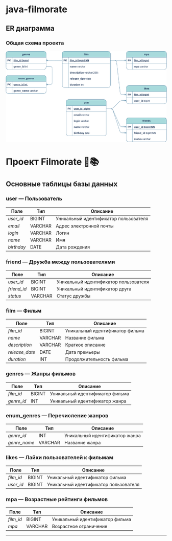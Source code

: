 # java-filmorate

## ER диаграмма

### Общая схема проекта

![ER diagram.png](docs/ER%20diagram.png)

# Проект Filmorate 🎥📚

## Основные таблицы базы данных

### **user** — Пользователь

| Поле       | Тип     | Описание                              |
|------------|---------|---------------------------------------|
| *user_id*  | BIGINT  | Уникальный идентификатор пользователя |
| *email*    | VARCHAR | Адрес электронной почты               |
| *login*    | VARCHAR | Логин                                 |
| *name*     | VARCHAR | Имя                                   |
| *birthday* | DATE    | Дата рождения                         |

### **friend** — Дружба между пользователями

| Поле        | Тип     | Описание                              |
|-------------|---------|---------------------------------------|
| *user_id*   | BIGINT  | Уникальный идентификатор пользователя |
| *friend_id* | BIGINT  | Уникальный идентификатор друга        |
| *status*    | VARCHAR | Статус дружбы                         |

### **film** — Фильм

| Поле           | Тип     | Описание                        |
|----------------|---------|---------------------------------|
| *film_id*      | BIGINT  | Уникальный идентификатор фильма |
| *name*         | VARCHAR | Название фильма                 |
| *description*  | VARCHAR | Краткое описание                |
| *release_date* | DATE    | Дата премьеры                   |
| *duration*     | INT     | Продолжительность фильма        |

### **genres** — Жанры фильмов

| Поле       | Тип    | Описание                        |
|------------|--------|---------------------------------|
| *film_id*  | BIGINT | Уникальный идентификатор фильма |
| *genre_id* | INT    | Уникальный идентификатор жанра  |

### **enum_genres** — Перечисление жанров

| Поле         | Тип     | Описание                       |
|--------------|---------|--------------------------------|
| *genre_id*   | INT     | Уникальный идентификатор жанра |
| *genre_name* | VARCHAR | Название жанра                 |

### **likes** — Лайки пользователей к фильмам

| Поле      | Тип    | Описание                              |
|-----------|--------|---------------------------------------|
| *film_id* | BIGINT | Уникальный идентификатор фильма       |
| *user_id* | BIGINT | Уникальный идентификатор пользователя |

### **mpa** — Возрастные рейтинги фильмов

| Поле      | Тип     | Описание                        |
|-----------|---------|---------------------------------|
| *film_id* | BIGINT  | Уникальный идентификатор фильма |
| *mpa*     | VARCHAR | Возрастное ограничение          |

---

